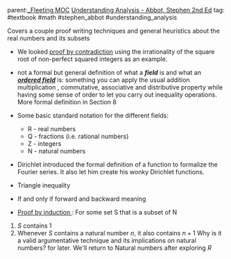 parent:[_Fleeting MOC](_Fleeting%20MOC.md)  [Understanding Analysis - Abbot, Stephen 2nd Ed](Understanding%20Analysis%20-%20Abbot,%20Stephen%202nd%20Ed.md) 
tag: #textbook #math #stephen_abbot #understanding_analysis

Covers a couple proof writing techniques and general heuristics about the real numbers and its subsets

- We looked <u>proof by contradiction</u> using the irrationality of the square root of non-perfect squared integers as an example.


- not a formal but general definition of what a ***field*** is and what an ***<u>ordered field</u>*** is: something you can apply the usual addition multiplication , commutative, associative and distributive property while having some sense of order to let you carry out inequality operations. More formal definition in Section 8
-  Some basic standard notation for the different fields:
	- R - real numbers
	- Q - fractions (i.e. rational numbers)
	- Z - integers
	- N - natural numbers
- Dirichlet introduced the formal definition of a function to formalize the Fourier series. It also let him create his wonky Dirichlet functions.
- Triangle inequality
- If and only if forward and backward meaning
- <u>Proof by induction </u> :
For some set S that is a subset of  N
1)  $S$ contains 1 
2)  Whenever $S$ contains a natural number $n$, it also contains $n+1$ 
 Why is it a valid argumentative technique and its implications on natural numbers? for later. We'll return to Natural numbers after exploring $R$
